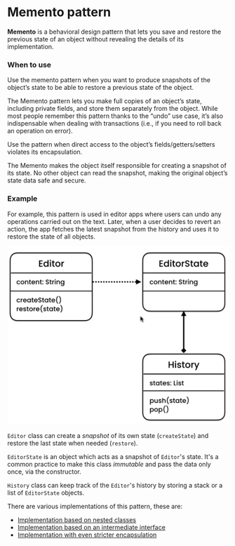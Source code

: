 # Memento pattern

**Memento** is a behavioral design pattern that lets you save 
and restore the previous state of an object without revealing 
the details of its implementation.

### When to use
Use the memento pattern when you want to produce snapshots of 
the object’s state to be able to restore a previous state of the object.

The Memento pattern lets you make full copies of an object’s state, 
including private fields, and store them separately from the object. 
While most people remember this pattern thanks to the “undo” use case, 
it’s also indispensable when dealing with transactions 
(i.e., if you need to roll back an operation on error).

Use the pattern when direct access to the object’s 
fields/getters/setters violates its encapsulation.

The Memento makes the object itself responsible for creating 
a snapshot of its state. No other object can read the snapshot, 
making the original object’s state data safe and secure.

### Example
For example, this pattern is used in editor apps where users 
can undo any operations carried out on the text.
Later, when a user decides to revert an action, the app fetches 
the latest snapshot from the history and uses it to restore 
the state of all objects.

<img src="../img/memento.png" width="600">

`Editor` class can create a _snapshot_ of its own state (`createState`)
and restore the last state when needed (`restore`).

`EditorState` is an object which acts as a snapshot of `Editor`'s state.
It's a common practice to make this class _immutable_ and pass the data only
once, via the constructor.

`History` class can keep track of the `Editor`'s history by storing a stack
or a list of `EditorState` objects.

There are various implementations of this pattern, these are:
- [Implementation based on nested classes](https://refactoring.guru/design-patterns/memento#:~:text=Implementation%20based%20on%20nested%20classes)
- [Implementation based on an intermediate interface](https://refactoring.guru/design-patterns/memento#:~:text=Implementation%20based%20on%20an%20intermediate%20interface)
- [Implementation with even stricter encapsulation](https://refactoring.guru/design-patterns/memento#:~:text=Implementation%20with%20even%20stricter%20encapsulation)